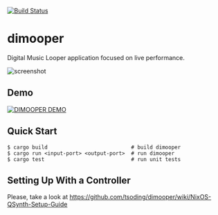 [![Build Status](https://travis-ci.org/tsoding/dimooper.svg?branch=master)](https://travis-ci.org/tsoding/dimooper)

# dimooper #

Digital Music Looper application focused on live performance.

![screenshot](http://i.imgur.com/S5YzYiR.png)

## Demo ##

[![DIMOOPER DEMO](https://img.youtube.com/vi/qURmwdedUAI/0.jpg)](https://www.youtube.com/watch?v=qURmwdedUAI)

## Quick Start ##

```console
$ cargo build                           # build dimooper
$ cargo run <input-port> <output-port>  # run dimooper
$ cargo test                            # run unit tests
```

<!-- TODO: document NixOS environment setup -->

## Setting Up With a Controller ##

Please, take a look at https://github.com/tsoding/dimooper/wiki/NixOS-QSynth-Setup-Guide
